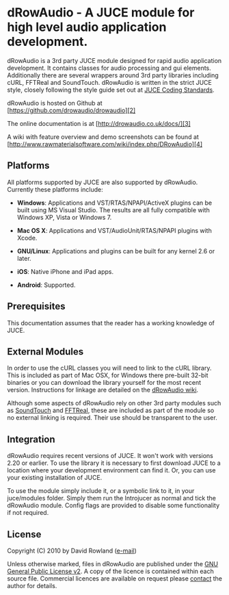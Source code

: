 # dRowAudio - A JUCE module for high level audio application development.

dRowAudio is a 3rd party JUCE module designed for rapid audio application development. It contains classes for audio processing and gui elements. Additionally there are several wrappers around 3rd party libraries including cURL, FFTReal and SoundTouch. dRowAudio is written in the strict JUCE style, closely following the style guide set out at [JUCE Coding Standards][1].

dRowAudio is hosted on Github at [https://github.com/drowaudio/drowaudio][2]

The online documentation is at [http://drowaudio.co.uk/docs/][3]

A wiki with feature overview and demo screenshots can be found at [http://www.rawmaterialsoftware.com/wiki/index.php/DRowAudio][4]

## Platforms

All platforms supported by JUCE are also supported by dRowAudio. Currently these
platforms include:

- **Windows**: Applications and VST/RTAS/NPAPI/ActiveX plugins can be built 
using MS Visual Studio. The results are all fully compatible with Windows
XP, Vista or Windows 7.

- **Mac OS X**: Applications and VST/AudioUnit/RTAS/NPAPI plugins with Xcode.

- **GNU/Linux**: Applications and plugins can be built for any kernel 2.6 or
later.

- **iOS**: Native iPhone and iPad apps.

- **Android**: Supported.

## Prerequisites

This documentation assumes that the reader has a working knowledge of JUCE.

## External Modules

In order to use the cURL classes you will need to link to the cURL library. This is included as part of Mac OSX, for Windows there pre-built 32-bit binaries or you can download the library yourself for the most recent version. Instructions for linkage are detailed on the [dRowAudio wiki][4].

Although some aspects of dRowAudio rely on other 3rd party modules such as [SoundTouch][5] and [FFTReal][6], these are included as part of the module so no external linking is required. Their use should be transparent to the user.

## Integration

dRowAudio requires recent versions of JUCE. It won't work with versions 2.20 or
earlier. To use the library it is necessary to first download JUCE to a
location where your development environment can find it. Or, you can use your
existing installation of JUCE.

To use the module simply include it, or a symbolic link to it, in your juce/modules folder. Simply them run the Introjucer as normal and tick the dRowAudio module. Config flags are provided to disable some functionality if not required.

## License

Copyright (C) 2010 by David Rowland ([e-mail][0])

Unless otherwise marked, files in dRowAudio are published under the [GNU General
Public License v2][7]. A copy of the licence is contained within each source file.
Commercial licences are available on request please [contact][0] the author for details.

[0]: mailto:dave@drowaudio.co.uk "David Rowland (Email)"
[1]: http://www.rawmaterialsoftware.com/wiki/index.php/Coding_Standards
[2]: https://github.com/drowaudio/drowaudio
[3]: http://drowaudio.co.uk/docs/
[4]: http://www.rawmaterialsoftware.com/wiki/index.php/DRowAudio
[5]: http://www.surina.net/soundtouch/index.html
[6]: http://ldesoras.free.fr/prod.html
[7]: http://www.gnu.org/licenses/gpl-2.0.html